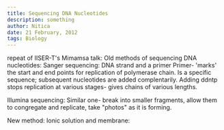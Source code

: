 ```yaml
---
title: Sequencing DNA Nucleotides
description: something
author: Nitica
date: 21 February, 2012
tags: Biology
---
```


repeat of IISER-T's Mimamsa talk:
Old methods of sequencing DNA nucleotides:
Sanger sequencing: DNA strand and a primer
Primer- 'marks' the start and end points for replication of polymerase chain. Is a specific sequence; subsequent nucleotides are added complentarily.
Adding ddntp stops replication at various stages- gives chains of various lengths.

Illumina sequencing:
Similar one- break into smaller fragments, allow them to congregate and replicate, take "photos" as it is forming.

New method: Ionic solution and membrane:
